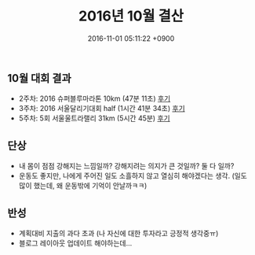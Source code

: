 ﻿---
layout: post
title: 2016년 10월 결산
date: 2016-11-01 05:11:22 +0900
description: 2016년 10월 결산 # Add post description (optional)
img: report/2016-oct-1.jpg # Add image post (optional)
fig-caption: # Add figcaption (optional)
tags: [2016년, 결산, 목표]
---
## 10월 대회 결과

-   2주차: 2016 슈퍼블루마라톤 10km (47분 11초)  [후기](http://real21c.com/superbluemarathon2016/)
-   3주차: 2016 서울달리기대회 half (1시간 41분 34초)  [후기](http://real21c.com/seoulrun-marathon/)
-   5주차: 5회 서울울트라랠리 31km (5시간 45분)  [후기](http://real21c.com/seoul-ultrarally-5th/)

## 단상

-   내 몸이 점점 강해지는 느낌일까? 강해지려는 의지가 큰 것일까? 둘 다 일까?
-   운동도 좋지만, 나에게 주어진 일도 소흘하지 않고 열심히 해야겠다는 생각. (일도 많이 했는데, 왜 운동밖에 기억이 안날까ㅋㅋ)

## 반성

-   계획대비 지출의 과다 초과 (나 자신에 대한 투자라고 긍정적 생각중ㅠ)
-   블로그 레이아웃 업데이트 해야하는데…